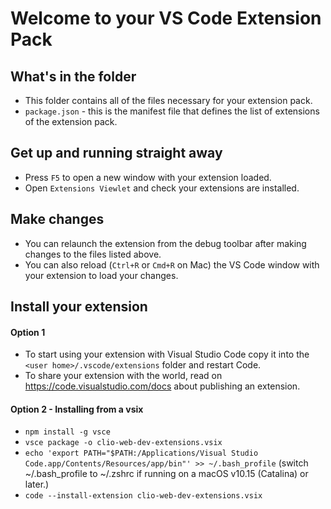 # Welcome to your VS Code Extension Pack

## What's in the folder

* This folder contains all of the files necessary for your extension pack.
* `package.json` - this is the manifest file that defines the list of extensions of the extension pack.

## Get up and running straight away

* Press `F5` to open a new window with your extension loaded.
* Open `Extensions Viewlet` and check your extensions are installed.

## Make changes

* You can relaunch the extension from the debug toolbar after making changes to the files listed above.
* You can also reload (`Ctrl+R` or `Cmd+R` on Mac) the VS Code window with your extension to load your changes.

## Install your extension

#### Option 1
* To start using your extension with Visual Studio Code copy it into the `<user home>/.vscode/extensions` folder and restart Code.
* To share your extension with the world, read on https://code.visualstudio.com/docs about publishing an extension.
#### Option 2 - Installing from a vsix
- `npm install -g vsce`
- `vsce package -o clio-web-dev-extensions.vsix`
- `echo 'export PATH="$PATH:/Applications/Visual Studio Code.app/Contents/Resources/app/bin"' >> ~/.bash_profile`
 (switch ~/.bash_profile to ~/.zshrc if running on a macOS v10.15 (Catalina) or later.)
- `code --install-extension clio-web-dev-extensions.vsix`